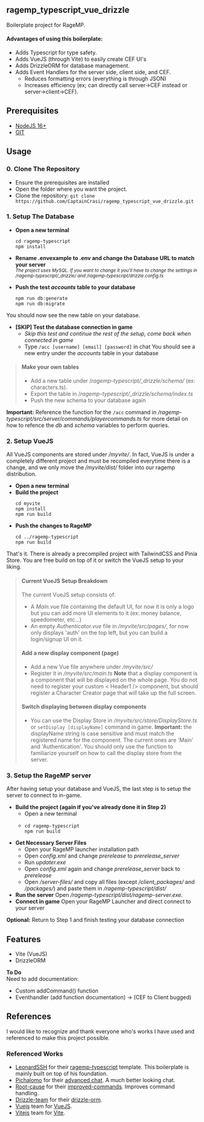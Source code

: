 
## ragemp_typescript_vue_drizzle
 Boilerplate project for RageMP.
 #### Advantages of using this boilerplate:
 * Adds Typescript for type safety.
 * Adds VueJS (through Vite) to easily create CEF UI's
 * Adds DrizzleORM for database management.
 * Adds Event Handlers for the server side, client side, and CEF.
	 * Reduces formatting errors (everything is through JSON)
	 * Increases efficiency (ex; can directly call server->CEF instead or server->client->CEF).

## Prerequisites
* [NodeJS 16+](https://nodejs.org/en/download/current/)
* [GIT](https://git-scm.com/downloads)
## Usage
### 0. Clone The Repository
- Ensure the prerequisites are installed
- Open the folder where you want the project.	
- Clone the repository:
```git clone https://github.com/CaptainCrasi/ragemp_typescript_vue_drizzle.git```
### 1. Setup The Database
- **Open a new terminal**
	```
	cd ragemp-typescript 
	npm install
	```
- **Rename .envexample to .env and change the Database URL to match your server**  
<sub>*The project uses MySQL. If you want to change it you'll have to change the settings in /ragemp-typescript/\_drizzle/ and /ragemp-typescript/drizzle.config.ts*</sub>

- **Push the test _accounts_ table to your database**  
	```
	npm run db:generate
	npm run db:migrate
	```  
You should now see the new table on your database.
* **[SKIP] Test the database connection in game**  
	* _Skip this test and continue the rest of the setup, come back when connected in game_
	* Type ```/acc [username] [email] [password]``` in chat 
You should see a new entry under the _accounts_ table in your database
>#### Make your own tables
>- Add a new table under /_ragemp-typescript/\_drizzle/schema/_ (ex: characters.ts).
>- Export the table in /_ragemp-typescript/\_drizzle/schema/index.ts_
>- Push the new schema to your database again



**Important:** Reference the function for the ``/acc`` command in _/ragemp-typescript/src/server/commands/playercommands.ts_ for more detail on how to refence the _db_ and _schema_ variables to perform queries.

### 2. Setup VueJS
All VueJS components are stored under _/myvite/_. In fact, VueJS is under a completely different project and must be recompiled everytime there is a change, and we only move the _/myvite/dist/_ folder into our ragemp distribution.
* **Open a new terminal**
* **Build the project**
	```
 	cd myvite
	npm install
	npm run build
	```
* **Push the changes to RageMP**  
	```
	cd ../ragemp-typescript
	npm run build
	```

That's it. There is already a precompiled project with TailwindCSS and Pinia Store. You are free build on top of it or switch the VueJS setup to your liking.
>#### Current VueJS Setup Breakdown
>The current VueJS setup consists of:
>- A _Main.vue_ file containing the default UI, for now it is only a logo but you can add more UI elements to it (ex: money balance, speedometer, etc...)
>- An empty _Authenticator.vue_ file in _/myvite/src/pages/_, for now only displays 'auth' on the top left, but you can build a login/signup UI on it.
>#### Add a new display component (page)
>- Add a new Vue file anywhere under _/myvite/src/_
>- Register it in _/myvite/src/main.ts_
>**Note** that a display component is a component that will be displayed on the whole page. You do not need to register your custom < Header1 /> component, but should register a Character Creator page that will take up the full screen.
>#### Switch displaying between display components
>- You can use the Display Store in _/myvite/src/store/DisplayStore.ts_
>or ```setDisplay [displayName]``` command in game. 
>**Important:** the displayName string is case sensitive and must match the registered name for the component. The current ones are 'Main' and 'Authentication'. You should only use the function to familiarize yourself on how to call the display store from the server.

### 3. Setup the RageMP server
After having setup your database and VueJS, the last step is to setup the server to connect to in-game.
- **Build the project (again if you've already done it in Step 2)**
	- Open a new terminal
	- 	```
		cd ragemp-typescript
		npm run build
		```
	
* **Get Necessary Server Files**
	* Open your RageMP launcher installation path
	* Open _config.xml_ and change _prerelease_ to _prerelease\_server_
	* Run _updater.exe_
	* Open _config.xml_ again and change _prerelease\_server_ back to _prerelease_
	* Open _/server-files/_ and copy all files (except _/client_packages/_ and _/packages/_) and paste them in _/ragemp-typescript/dist/_
* **Run the server**
Open _/ragemp-typescript/dist/ragemp-server.exe_.
* **Connect in game**
Open your RageMP Launcher and direct connect to your server

**Optional:** Return to Step 1 and finish testing your database connection
## Features
* Vite (VueJS)  
* DrizzleORM

**To Do**  
Need to add documentation:  
 - Custom addCommand() function  
 - Eventhandler (add function documentation) -> (CEF to Client bugged)
## References
I would like to recognize and thank everyone who's works I have used and referenced to make this project possible.
### Referenced Works  
- [LeonardSSH](https://github.com/leonardssh/) for their [ragemp-typescript](https://github.com/leonardssh/ragemp-typescript) template. This boilerplate is mainly built on top of his foundation.
- [Pichalomo](https://rage.mp/profile/140321-pichalomo/ "Go to pichalomo's profile") for their [advanced chat](https://rage.mp/files/file/421-advanced-chat-dependency-free). A much better looking chat.
- [Root-cause](https://github.com/root-cause/ragemp-improved-commands/commits?author=root-cause) for their [improved-commands](https://github.com/root-cause/ragemp-improved-commands). Improves command handling.
- [Drizzle-team](https://github.com/drizzle-team) for their [drizzle-orm](https://github.com/drizzle-team/drizzle-orm).
- [Vuejs](https://github.com/vuejs) team for [VueJS](https://github.com/vuejs/core).
- [Vitejs](https://github.com/vitejs) team for [Vite](https://github.com/vitejs/vite).
